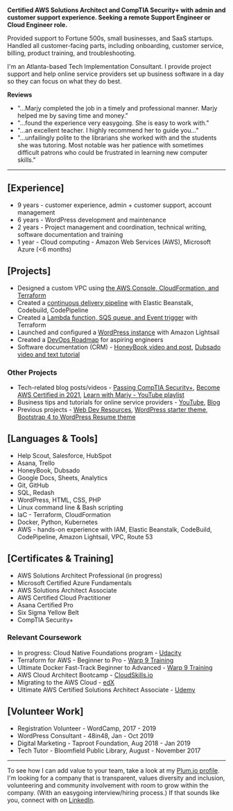 **Certified AWS Solutions Architect and CompTIA Security+ with admin and customer support experience. Seeking a remote Support Engineer or Cloud Engineer role.** 

Provided support to Fortune 500s, small businesses, and SaaS startups. Handled all customer-facing parts, including onboarding, customer service, billing, product training, and troubleshooting.

I'm an Atlanta-based Tech Implementation Consultant. I provide project support and help online service providers set up business software in a day so they can focus on what they do best. 

**Reviews**
* "...Marjy completed the job in a timely and professional manner. Marjy helped me by saving time and money."
* "...found the experience very easygoing. She is easy to work with."
* "...an excellent teacher. I highly recommend her to guide you..."
* "...unfailingly polite to the librarians she worked with and the students she was tutoring. Most notable was her patience with sometimes difficult patrons who could be frustrated in learning new computer skills." 

---

## [Experience]

- 9 years - customer experience, admin + customer support, account management 
- 6 years - WordPress development and maintenance
- 2 years - Project management and coordination, technical writing, software documentation and training
- 1 year - Cloud computing - Amazon Web Services (AWS), Microsoft Azure (<6 months)

## [Projects]

- Designed a custom VPC using [the AWS Console, CloudFormation, and Terraform](https://github.com/mguery/aws-projects#project-build-a-vpc-with-cloudformation)
- Created a [continuous delivery pipeline](https://github.com/mguery/aws-elastic-beanstalk-express-js-sample) with Elastic Beanstalk, Codebuild, CodePipeline
- Created a [Lambda function, SQS queue, and Event trigger](https://github.com/mguery/terraform/tree/main/aws/dev-env) with Terraform
- Launched and configured a [WordPress instance](https://github.com/mguery/resume/blob/gh-pages/lightsail-wordpress.png) with Amazon Lightsail 
- Created a [DevOps Roadmap](https://mguery.github.io/devops-notes/) for aspiring engineers
- Software documentation (CRM) - [HoneyBook video and post](https://msguery.net/honeybook-workflows), [Dubsado video and text tutorial](https://msguery.net/dubsado-walkthrough)

### Other Projects

- Tech-related blog posts/videos - [Passing CompTIA Security+](https://msguery.net/passing-the-comptia-securityplus-exam), [Become AWS Certified in 2021](https://msguery.net/aws-certified), [Learn with Marjy - YouTube playlist](https://www.youtube.com/playlist?list=PLppGQhQtHyJYqflcAsLakbCGxla-64s1W)
- Business tips and tutorials for online service providers - [YouTube](https://www.youtube.com/channel/UCH45NDaOXaxnGw5RBBgYQOg/videos), [Blog](https://msguery.net/blog)
- Previous projects - [Web Dev Resources](https://mguery.github.io/web-dev), [WordPress starter theme](https://github.com/mguery/base-theme), [Bootstrap 4 to WordPress Resume theme](https://github.com/mguery/bs4-wp-resume)

## [Languages & Tools]

- Help Scout, Salesforce, HubSpot
- Asana, Trello
- HoneyBook, Dubsado
- Google Docs, Sheets, Analytics
- Git, GitHub
- SQL, Redash
- WordPress, HTML, CSS, PHP
- Linux command line & Bash scripting
- IaC - Terraform, CloudFormation
- Docker, Python, Kubernetes
- AWS - hands-on experience with IAM, Elastic Beanstalk, CodeBuild, CodePipeline, Amazon Lightsail, VPC, Route 53

## [Certificates & Training]

- AWS Solutions Architect Professional (in progress)
- Microsoft Certified Azure Fundamentals
- AWS Solutions Architect Associate
- AWS Certified Cloud Practitioner
- Asana Certified Pro
- Six Sigma Yellow Belt
- CompTIA Security+

### Relevant Coursework

- In progress: Cloud Native Foundations program - [Udacity](https://www.udacity.com/scholarships/suse-cloud-native-foundations-scholarship)
- Terraform for AWS - Beginner to Pro - [Warp 9 Training](https://warp-9.com/courses)
- Ultimate Docker Fast-Track Beginner to Advanced - [Warp 9 Training](https://warp-9.com/courses)
- AWS Cloud Architect Bootcamp - [CloudSkills.io](https://cloudskills.io/courses/aws-cloud-architect)
- Migrating to the AWS Cloud - [edX](https://www.edx.org/course/migrating-to-the-aws-cloud)
- Ultimate AWS Certified Solutions Architect Associate - [Udemy](https://www.udemy.com/course/aws-certified-solutions-architect-associate-saa-c02)

## [Volunteer Work]

- Registration Volunteer - WordCamp, 2017 - 2019
- WordPress Consultant - 48in48, Jan - Oct 2019
- Digital Marketing - Taproot Foundation, Aug 2018 - Jan 2019
- Tech Tutor - Bloomfield Public Library, August - November 2017

---

To see how I can add value to your team, take a look at my [Plum.io profile](https://secure.plum.io/p/hk14dNZ_esxZzpK9gEMvXg). I'm looking for a company that is transparent, values diversity and inclusion, volunteering and community involvement with room to grow within the company. (With an easygoing interview/hiring process.) If that sounds like you, connect with on [LinkedIn](https://www.linkedin.com/in/msguery).
